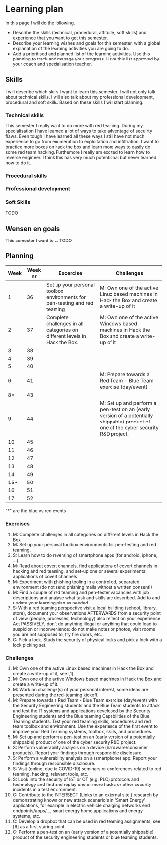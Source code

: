 # Learning plan

In this page I will do the following.

- Describe the skills (technical, procedural, attitude, soft skills) and experience that you want to get this semester.
- Describe your learning wishes and goals for this semester, with a global explanation of the learning activities you are going to do.
- Add a prioritised and planned list of the learning activities. Use this planning to track and manage your progress. Have this list approved by your coach and specialisation teacher.

## Skills

I will describe which skills I want to learn this semester. I will not only talk about technical skills. I will also talk about my professional development, procedural and soft skills. Based on these skills I will start planning.

### Technical skills

This semester I really want to do more with red teaming. During my specialisation I have learned a lot of ways to take adventage of secuirty flaws. Even tough I have learned all these ways I still have not much experience to go from enumeration to exploitation and infiltration. I want to practice more boxes on hack the box and learn more ways to easily do some red team hacking. Furthemore I really am excited to learn how to reverse engineer. I think this has very much potentional but never learned how to do it.

### Procedural skills


<!-- De procedurele vaardigheden waar ik dit semester aan wil werken zijn het rapporteren en security testing. Aan het rapporteren moet ik werken omdat dit voor mij met mijn dyslectie een lastig onderwerp blijft. Security testing is een nieuw onderwerp voor mij en daarom zal ik daar ook aan moeten werken. -->

### Professional development

<!-- Ik wil dit semester er voor zorgen dat ik meer uit ga van security by design. De veiligheid van internet gerelateerde items wordt een steeds groter topic in de media en wordt hierdoor steeds belangrijk voor bedrijven en overheden. Hierdoor verwacht ik dat werkgevers steeds meer gaan verlangen naar het ontwerpen met de veiligheid als eerste gedachten. -->

### Soft Skills

TODO

## Wensen en goals

This semester I want to ...
TODO

## Planning

| Week | Week nr | Excercise                                                                  | Challenges                                                                                                                          |
| ---- | ------- | -------------------------------------------------------------------------- | ----------------------------------------------------------------------------------------------------------------------------------- |
| 1    | 36      | Set up your personal toolbox environments for pen-testing and red teaming  | M: Own one of the active Linux based machines in Hack the Box and create a write-up of it                                           |
| 2    | 37      | Complete challenges in all categories on different levels in Hack the Box. | M: Own one of the active Windows based machines in Hack the Box and create a write-up of it                                         |
| 3    | 38      |                                                                            |                                                                                                                                     |
| 4    | 39      |                                                                            |                                                                                                                                     |
| 5    | 40      |                                                                            |                                                                                                                                     |
| 6    | 41      |                                                                            | M: Prepare towards a Red Team - Blue Team exercise (day/event)                                                                      |
| 8*   | 43      |                                                                            |                                                                                                                                     |
| 9    | 44      |                                                                            | M: Set up and perform a pen-test on an (early version of a potentially shippable) product of one of the cyber security R&D project. |
| 10   | 45      |                                                                            |                                                                                                                                     |
| 11   | 46      |                                                                            |                                                                                                                                     |
| 12   | 47      |                                                                            |                                                                                                                                     |
| 13   | 48      |                                                                            |                                                                                                                                     |
| 14   | 49      |                                                                            |                                                                                                                                     |
| 15*  | 50      |                                                                            |                                                                                                                                     |
| 16   | 51      |                                                                            |                                                                                                                                     |
| 17   | 52      |                                                                            |                                                                                                                                     |

"*" are the blue vs red events

### Exercises

1. M: Complete challenges in all categories on different levels in Hack the Box
2. M: Set up your personal toolbox environments for pen-testing and red teaming.
3. S: Learn how to do reversing of smartphone apps (for android, iphone, ...).
4. M: Read about covert channels, find applications of covert channels in hacking and red teaming, and set-up one or several experimental applications of covert channels
5. M: Experiment with phishing tooling in a controlled, separated  environment (do not send phishing mails without a written consent!)
6. M: Find a couple of red teaming and pen-tester vacancies with job descriptions and analyse what task and skills are described. Add to and update your learning plan as needed.
7. S: With a red teaming perspective visit a local building (school, library, store), document your observations AFTERWARDS from a security point of view (people, processes, technology) also reflect on your experience. Act PASSIVELY, don't do anything illegal or anything that could lead to suspicion  or inconvenience: do not make notes or photos, visit rooms you are not supposed to, try fire doors, etc.
8. C: Pick a lock. Study the security of physical locks and pick a lock with a lock picking set.

### Challenges

1. M: Own one of the active Linux based machines in Hack the Box and create a write-up of it, see [1].
2. M: Own one of the active Windows based machines in Hack the Box and create a write-up of it.
3. M: Work on challenge(s) of your personal interest, some ideas are presented during the red-teaming kickoff.
4. M: Prepare towards a Red Team - Blue Team exercise (day/event) with the Security Engineering students and the Blue Team students to attack and test the IT systems and applications developed by the Security Engineering students and the Blue teaming Capabilities of the Blue Teaming students. Test your red teaming skills,  procedures and red team toolbox and environment. Use the experience of the first event to improve your  Red Teaming systems, toolbox, skills, and procedures.
5. M: Set up and perform a pen-test on an (early version of a potentially shippable) product of one of the cyber security R&D project.
6. S: Perform vulnerability analysis on a device (hardware/consumer products). Report your findings through responsible disclosure.
7. S: Perform a vulnerability analysis on a (smartphone) app. Report your findings through responsible disclosure.
8. S: Visit (online, due to COVID-19) seminars or conferences related to red teaming, hacking, relevant tools, etc.
9. S: Look into the security of IoT or OT (e.g. PLC) protocols and technology and find and replay one or more hacks or other security incidents in a test environment. 
10. C: Contribute to the INTERSECT (Links to an external site.) research by demonstrating known or new attack scenario's in 'Smart Energy' applications, for example in electric vehicle charging networks end endpoints/apps/..., smart energy home applications and energy systems, etc.
11. C: Develop a dropbox that can be used in red teaming assignments, see [6] as a first staring point.
12. C: Perform a pen-test on an (early version of a potentially shippable) product of the security engineering students or blue teaming students.